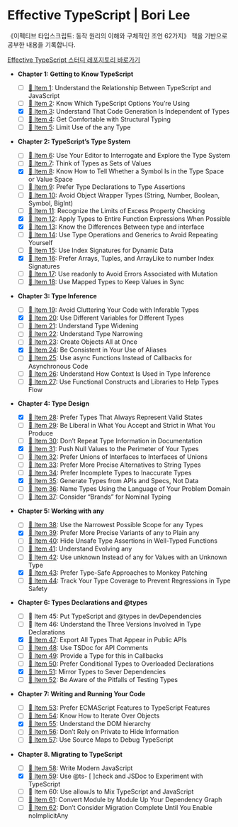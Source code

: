 # Effective TypeScript | Bori Lee

《이펙티브 타입스크립트: 동작 원리의 이해와 구체적인 조언 62가지》 책을 기반으로 공부한 내용을 기록합니다.

[Effective TypeScript 스터디 레포지토리 바로가기](https://github.com/Gamangjum-lihou/effective-typescript-study)

- **Chapter 1: Getting to Know TypeScript**

  - [ ] [:memo: Item 1][Item 1]: Understand the Relationship Between TypeScript and JavaScript
  - [ ] [:memo: Item 2][Item 2]: Know Which TypeScript Options You’re Using
  - [x] [:memo: Item 3][Item 3]: Understand That Code Generation Is Independent of Types
  - [ ] [:memo: Item 4][Item 4]: Get Comfortable with Structural Typing
  - [ ] [:memo: Item 5][Item 5]: Limit Use of the any Type

- **Chapter 2: TypeScript’s Type System**

  - [ ] [:memo: Item 6][Item 6]: Use Your Editor to Interrogate and Explore the Type System
  - [ ] [:memo: Item 7][Item 7]: Think of Types as Sets of Values
  - [x] [:memo: Item 8][Item 8]: Know How to Tell Whether a Symbol Is in the Type Space or Value Space
  - [ ] [:memo: Item 9][Item 9]: Prefer Type Declarations to Type Assertions
  - [ ] [:memo: Item 10][Item 10]: Avoid Object Wrapper Types (String, Number, Boolean, Symbol, BigInt)
  - [ ] [:memo: Item 11][Item 11]: Recognize the Limits of Excess Property Checking
  - [x] [:memo: Item 12][Item 12]: Apply Types to Entire Function Expressions When Possible
  - [x] [:memo: Item 13][Item 13]: Know the Differences Between type and interface
  - [ ] [:memo: Item 14][Item 14]: Use Type Operations and Generics to Avoid Repeating Yourself
  - [ ] [:memo: Item 15][Item 15]: Use Index Signatures for Dynamic Data
  - [x] [:memo: Item 16][Item 16]: Prefer Arrays, Tuples, and ArrayLike to number Index Signatures
  - [ ] [:memo: Item 17][Item 17]: Use readonly to Avoid Errors Associated with Mutation
  - [ ] [:memo: Item 18][Item 18]: Use Mapped Types to Keep Values in Sync

- **Chapter 3: Type Inference**

  - [ ] [:memo: Item 19][Item 19]: Avoid Cluttering Your Code with Inferable Types
  - [x] [:memo: Item 20][Item 20]: Use Different Variables for Different Types
  - [ ] [:memo: Item 21][Item 21]: Understand Type Widening
  - [ ] [:memo: Item 22][Item 22]: Understand Type Narrowing
  - [ ] [:memo: Item 23][Item 23]: Create Objects All at Once
  - [x] [:memo: Item 24][Item 24]: Be Consistent in Your Use of Aliases
  - [ ] [:memo: Item 25][Item 25]: Use async Functions Instead of Callbacks for Asynchronous Code
  - [ ] [:memo: Item 26][Item 26]: Understand How Context Is Used in Type Inference
  - [ ] [:memo: Item 27][Item 27]: Use Functional Constructs and Libraries to Help Types Flow

- **Chapter 4: Type Design**

  - [x] [:memo: Item 28][Item 28]: Prefer Types That Always Represent Valid States
  - [ ] [:memo: Item 29][Item 29]: Be Liberal in What You Accept and Strict in What You Produce
  - [ ] [:memo: Item 30][Item 30]: Don’t Repeat Type Information in Documentation
  - [x] [:memo: Item 31][Item 31]: Push Null Values to the Perimeter of Your Types
  - [ ] [:memo: Item 32][Item 32]: Prefer Unions of Interfaces to Interfaces of Unions
  - [ ] [:memo: Item 33][Item 33]: Prefer More Precise Alternatives to String Types
  - [ ] [:memo: Item 34][Item 34]: Prefer Incomplete Types to Inaccurate Types
  - [x] [:memo: Item 35][Item 35]: Generate Types from APIs and Specs, Not Data
  - [ ] [:memo: Item 36][Item 36]: Name Types Using the Language of Your Problem Domain
  - [ ] [:memo: Item 37][Item 37]: Consider “Brands” for Nominal Typing

- **Chapter 5: Working with any**

  - [ ] [:memo: Item 38][Item 38]: Use the Narrowest Possible Scope for any Types
  - [x] [:memo: Item 39][Item 39]: Prefer More Precise Variants of any to Plain any
  - [ ] [:memo: Item 40][Item 40]: Hide Unsafe Type Assertions in Well-Typed Functions
  - [ ] [:memo: Item 41][Item 41]: Understand Evolving any
  - [ ] [:memo: Item 42][Item 42]: Use unknown Instead of any for Values with an Unknown Type
  - [x] [:memo: Item 43][Item 43]: Prefer Type-Safe Approaches to Monkey Patching
  - [ ] [:memo: Item 44][Item 44]: Track Your Type Coverage to Prevent Regressions in Type Safety

- **Chapter 6: Types Declarations and @types**

  - [ ] :memo: Item 45: Put TypeScript and @types in devDependencies
  - [ ] :memo: Item 46: Understand the Three Versions Involved in Type Declarations
  - [x] [:memo: Item 47][Item 47]: Export All Types That Appear in Public APIs
  - [ ] [:memo: Item 48][Item 48]: Use TSDoc for API Comments
  - [ ] [:memo: Item 49][Item 49]: Provide a Type for this in Callbacks
  - [ ] [:memo: Item 50][Item 50]: Prefer Conditional Types to Overloaded Declarations
  - [x] [:memo: Item 51][Item 51]: Mirror Types to Sever Dependencies
  - [ ] [:memo: Item 52][Item 52]: Be Aware of the Pitfalls of Testing Types

- **Chapter 7: Writing and Running Your Code**

  - [ ] [:memo: Item 53][Item 53]: Prefer ECMAScript Features to TypeScript Features
  - [ ] [:memo: Item 54][Item 54]: Know How to Iterate Over Objects
  - [x] [:memo: Item 55][Item 55]: Understand the DOM hierarchy
  - [ ] [:memo: Item 56][Item 56]: Don’t Rely on Private to Hide Information
  - [ ] [:memo: Item 57][Item 57]: Use Source Maps to Debug TypeScript

- **Chapter 8. Migrating to TypeScript**
  - [ ] [:memo: Item 58][Item 58]: Write Modern JavaScript
  - [x] [:memo: Item 59][Item 59]: Use @ts- [ ]check and JSDoc to Experiment with TypeScript
  - [ ] :memo: Item 60: Use allowJs to Mix TypeScript and JavaScript
  - [ ] [:memo: Item 61][Item 61]: Convert Module by Module Up Your Dependency Graph
  - [ ] [:memo: Item 62][Item 62]: Don’t Consider Migration Complete Until You Enable noImplicitAny

[Item 1]: /ch01-intro/item-01-ts-vs-js
[Item 2]: /ch01-intro/item-02-which-ts
[Item 3]: /ch01-intro/item-03-independent
[Item 4]: /ch01-intro/item-04-structural
[Item 5]: /ch01-intro/item-05-any
[Item 6]: /ch02-types/item-06-editor
[Item 7]: /ch02-types/item-07-types-as-sets
[Item 8]: /ch02-types/item-08-type-value-space
[Item 9]: /ch02-types/item-09-prefer-declarations-to-assertions
[Item 10]: /ch02-types/item-10-avoid-object-wrapper-types
[Item 11]: /ch02-types/item-11-excess-property-checking
[Item 12]: /ch02-types/item-12-type-entire-functions
[Item 13]: /ch02-types/item-13-type-vs-interface
[Item 14]: /ch02-types/item-14-map-between-types
[Item 15]: /ch02-types/item-15-index-for-dynamic
[Item 16]: /ch02-types/item-16-number-index
[Item 17]: /ch02-types/item-17-readonly
[Item 18]: /ch02-types/item-18-values-in-sync
[Item 19]: /ch03-inference/item-19-avoid-inferable
[Item 20]: /ch03-inference/item-20-one-var-one-type
[Item 21]: /ch03-inference/item-21-widening
[Item 22]: /ch03-inference/item-22-narrowing
[Item 23]: /ch03-inference/item-23-all-at-once
[Item 24]: /ch03-inference/item-24-avoid-aliasing
[Item 25]: /ch03-inference/item-25-use-async-await
[Item 26]: /ch03-inference/item-26-context-inference
[Item 27]: /ch03-inference/item-27-well-typed-libs
[Item 28]: /ch04-design/item-28-valid-states
[Item 29]: /ch04-design/item-29-loose-accept-strict-produce
[Item 30]: /ch04-design/item-30-jsdoc-repeat
[Item 31]: /ch04-design/item-31-null-values-to-perimeter
[Item 32]: /ch04-design/item-32-union-of-interfaces
[Item 33]: /ch04-design/item-33-avoid-strings
[Item 34]: /ch04-design/item-34-incomplete-over-innacurate
[Item 35]: /ch04-design/item-35-consider-codegen
[Item 36]: /ch04-design/item-36-language-of-domain
[Item 37]: /ch04-design/item-37-brands
[Item 38]: /ch05-any/item-38-narrowest-any
[Item 39]: /ch05-any/item-39-specific-any
[Item 40]: /ch05-any/item-40-hide-unsafe-casts
[Item 41]: /ch05-any/item-41-evolving-any
[Item 42]: /ch05-any/item-42-never-unknown
[Item 43]: /ch05-any/item-43-type-safe-monkey
[Item 44]: /ch05-any/item-44-type-percentage
[Item 47]: /ch06-declarations/item-47-export-your-types
[Item 48]: /ch06-declarations/item-48-use-tsdoc
[Item 49]: /ch06-declarations/item-49-this-in-callbacks
[Item 50]: /ch06-declarations/item-50-conditional-overload
[Item 51]: /ch06-declarations/item-51-mirror-types-for-deps
[Item 52]: /ch06-declarations/item-52-test-your-types
[Item 53]: /ch07-write-run/item-53-avoid-non-ecma
[Item 54]: /ch07-write-run/item-54-iterate-objects
[Item 55]: /ch07-write-run/item-55-understand-the-dom
[Item 56]: /ch07-write-run/item-56-private-rely
[Item 57]: /ch07-write-run/item-57-source-maps-debug
[Item 58]: /ch08-migrate/item-58-write-modern-js
[Item 59]: /ch08-migrate/item-59-jsdoc-tscheck
[Item 61]: /ch08-migrate/item-61-convert-up-the-graph
[Item 62]: /ch08-migrate/item-62-start-loose

